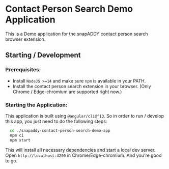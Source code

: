 # Contact Person Search Demo Application

This is a Demo application for the snapADDY contact person search browser extension.

## Starting / Development

### Prerequisites:
- Install `NodeJS >=14` and make sure `npm` is available in your PATH.
- Install the contact person search extension in your browser. (Only Chrome / Edge-chromium are supported right now.)

### Starting the Application:
This application is built using `@angular/cli@^13`. So in order to run / develop this app, you just need to do the following steps:

```sh
  cd ./snapaddy-contact-person-search-demo-app
  npm ci
  npm start
```

This will install all necessary dependencies and start a local dev server.
Open `http://localhost:4200` in Chrome/Edge-chromium. And you're good to go.
